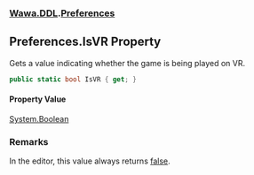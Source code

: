 ### [Wawa.DDL](Wawa.DDL.md 'Wawa.DDL').[Preferences](Preferences.md 'Wawa.DDL.Preferences')

## Preferences.IsVR Property

Gets a value indicating whether the game is being played on VR.

```csharp
public static bool IsVR { get; }
```

#### Property Value
[System.Boolean](https://docs.microsoft.com/en-us/dotnet/api/System.Boolean 'System.Boolean')

### Remarks
  
In the editor, this value always returns [false](https://docs.microsoft.com/en-us/dotnet/csharp/language-reference/builtin-types/bool 'https://docs.microsoft.com/en-us/dotnet/csharp/language-reference/builtin-types/bool').